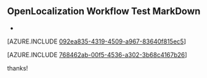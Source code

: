 ## OpenLocalization Workflow Test MarkDown
* 

[AZURE.INCLUDE [092ea835-4319-4509-a967-83640f815ec5](calleeMd1.md)]



[AZURE.INCLUDE [768462ab-00f5-4536-a302-3b68c4167b26](calleeMd2.md)]

 
thanks!